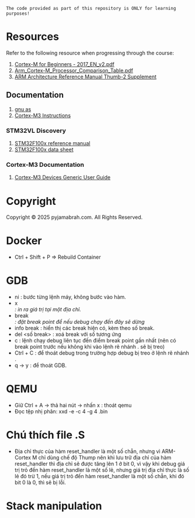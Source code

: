 ```
The code provided as part of this repository is ONLY for learning purposes!
```

# Resources

Refer to the following resource when progressing through the course:
1. [Cortex-M for Beginners - 2017_EN_v2.pdf](https://community.arm.com/cfs-file/__key/telligent-evolution-components-attachments/01-2057-00-00-00-01-28-35/Cortex_2D00_M-for-Beginners-_2D00_-2017_5F00_EN_5F00_v2.pdf)
2. [Arm_Cortex-M_Processor_Comparison_Table.pdf](https://documentation-service.arm.com/static/655e085f2c8b3557fee7048f?token=)
3. [ARM Architecture Reference Manual Thumb-2 Supplement](https://documentation-service.arm.com/static/661d03b55d66282bc2cf7868?token=)

## Documentation
1. [gnu as](https://ftp.gnu.org/old-gnu/Manuals/gas/html_chapter/as_toc.html)
1. [Cortex-M3 Instructions](https://developer.arm.com/documentation/ddi0337/h/programmers-model/instruction-set-summary/cortex-m3-instructions)

### STM32VL Discovery
1. [STM32F100x reference manual](https://www.st.com/resource/en/reference_manual/cd00246267-stm32f100xx-advanced-arm-based-32-bit-mcus-stmicroelectronics.pdf)
1. [STM32F100x data sheet](https://www.st.com/resource/en/datasheet/stm32f100cb.pdf)

### Cortex-M3 Documentation
1. [Cortex-M3 Devices Generic User Guide](https://developer.arm.com/documentation/dui0552/latest/)

# Copyright
Copyright © 2025 pyjamabrah.com. All Rights Reserved.




# Docker
- Ctrl + Shift + P  => Rebuild Container

# GDB
- ni : bước từng lệnh máy, không bước vào hàm.
- x <address> : in ra giá trị tại một địa chỉ.
- break <address> : đặt break point để nếu debug chạy đến đây sẽ dừng
- info break : hiển thị các break hiện có, kèm theo số break.
- del <số break> : xoá break với số tương ứng
- c : lệnh chạy debug liên tục đến điểm break point gần nhất (nên có break point trước nếu không khi vào lệnh rẽ nhánh . sẽ bị treo)
- Ctrl + C : để thoát debug trong trường hợp debug bị treo ở lệnh rẽ nhánh .
- q -> y : để thoát GDB.

# QEMU
- Giữ Ctrl + A -> thả hai nút -> nhấn x : thoát qemu
- Đọc tệp nhị phân: xxd -e -c 4 -g 4 <namefile>.bin

# Chú thích file .S
- Địa chỉ thực của hàm reset_handler là một số chẵn, nhưng vì ARM-Cortex M chỉ dùng chế độ Thump
  nên khi lưu trữ địa chỉ của hàm reset_handler thì địa chỉ sẽ được tăng lên 1 ở bit 0,
  vì vậy khi debug giá trị trỏ đến hàm reset_handler là một số lẻ, nhưng giá trị địa chỉ thực là số lẻ đó trừ 1,
  nếu giá trị trỏ đến hàm reset_handler là một số chẵn, khi đó bit 0 là 0, thì sẽ bị lỗi.

# Stack manipulation


